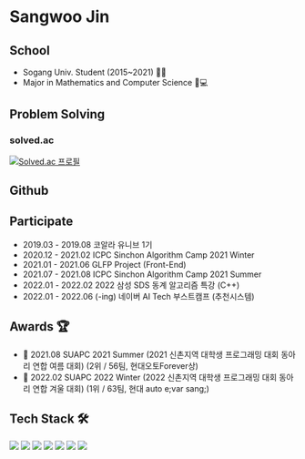
# Sangwoo Jin 

## School
- Sogang Univ. Student (2015~2021) 👨‍🎓 
- Major in Mathematics and Computer Science 📝💻   



## Problem Solving


### solved.ac

[![Solved.ac
프로필](http://mazassumnida.wtf/api/v2/generate_badge?boj=9114jin)](https://solved.ac/9114jin) &nbsp;&nbsp;

## Github
<!-- ![Anurag's GitHub stats](https://github-readme-stats.vercel.app/api?username=Jin-s-work&include_all_commits=true)
  -->
## Participate 
- 2019.03 - 2019.08 코알라 유니브 1기   
- 2020.12 - 2021.02 ICPC Sinchon Algorithm Camp 2021 Winter  
- 2021.01 - 2021.06 GLFP Project (Front-End)  
- 2021.07 - 2021.08 ICPC Sinchon Algorithm Camp 2021 Summer  
- 2022.01 - 2022.02 2022 삼성 SDS 동계 알고리즘 특강 (C++) 
- 2022.01 - 2022.06 (-ing) 네이버 AI Tech 부스트캠프 (추천시스템) 

## Awards 🏆
- 🥈 2021.08  SUAPC 2021 Summer (2021 신촌지역 대학생 프로그래밍 대회 동아리 연합 여름 대회) (2위 / 56팀, 현대오토Forever상)
- 🥇 2022.02  SUAPC 2022 Winter (2022 신촌지역 대학생 프로그래밍 대회 동아리 연합 겨울 대회) (1위 / 63팀, 현대 auto e;var sang;)


    
## Tech Stack 🛠️ 
<img src="https://img.shields.io/badge/Python-3766AB?style=flat-square&logo=Python&logoColor=white"/></a> 
<img src="https://img.shields.io/badge/C-A8B9CC?style=flat-square&logo=C&logoColor=white"/></a>
<img src="https://img.shields.io/badge/C++-00599C?style=flat-square&logo=C%2B%2B&logoColor=white"/></a>
<img src="https://img.shields.io/badge/Java-007396?style=flat-square&logo=Java&logoColor=white"/></a>
<img src="https://img.shields.io/badge/HTML5-E34F26?style=flat-square&logo=HTML5&logoColor=white"/></a> 
<img src="https://img.shields.io/badge/CSS3-1572B6?style=flat-square&logo=CSS&logoColor=white"/></a> 
<img src="https://img.shields.io/badge/Javascript-ffb13b?style=flat-square&logo=javascript&logoColor=white"/></a>



